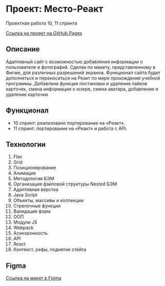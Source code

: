 # Проект: Место-Реакт
Проектная работа 10, 11 спринта

[Ссылка на проект на GitHub Pages](https://varvaranamar.github.io/mesto-react/)

## **Описание**

Адаптивный сайт с возможностью добавления информации о пользователе и фотографий.
Сделан по макету, представленному в Фигме, для различных разрешений экранов.
Функционал сайта будет дополняться и переноситься на Реакт по мере прохождения учебной программы. 
Добавлена функция постановки и удаления лайков карточек, смена информации о юзере, смена аватара, добавление и удаление карточки

## **Функционал**
- 10 спринт: реализовано портирование на «Реакт».
- 11 спринт: портирование на «Реакт» и работа с API.

## **Технологии**

1. Flex
2. Grid
2. Позиционирование
4. Анимация
5. Методология БЭМ
6. Организация файловой структуры Nested БЭМ
7. Адаптивная верстка
8. Java Script
9. Объекты, массивы и коллекции
10. Стрелочные функции
11. Валидация форм
12. ООП
13. Модули JS
14. Webpack
15. Асинхронность
16. API
17. React
18. Контекст, рефы, поднятие стейта

## **Figma**

[Ссылка на макет в Figma](https://www.figma.com/file/PSdQFRHoxXJFs2FH8IXViF/JavaScript.-Sprint-9?node-id=0-1&t=aZWOqq6z4vOCCMw1-0)
